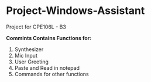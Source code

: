 # Project-Windows-Assistant
Project for CPE106L - B3

**Commints Contains Functions for:**
1. Synthesizer  
2. Mic Input  
3. User Greeting  
4. Paste and Read in notepad  
5. Commands for other functions  
